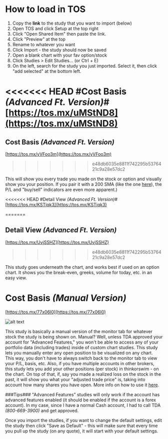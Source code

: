 # How to load in TOS #

1. Copy the **link** to the study that you want to import (below)
2. Open TOS and click Setup at the top right
3. Click "Open Shared Item" then paste the link. 
4. Click "Preview" at the top
5. Rename to whatever you want
7. Click Import - the study should now be saved
8. Open a blank chart with your fav option/stock
9. Click Studies > Edit Studies... (or Ctrl + E)
10. On the left, search for the study you just imported. Select it, then click "add selected" at the bottom left.

<<<<<<< HEAD
#Cost Basis _(Advanced Ft. Version)_#
[https://tos.mx/uMStND8](https://tos.mx/uMStND8)
=======
## Cost Basis _(Advanced Ft. Version)_ ##
[https://tos.mx/yVFoo3m](https://tos.mx/yVFoo3m)
>>>>>>> e48db6035e8811f742295b5376421c9a28e57dc2

This will show you every trade you made on the stock or option and visually show you your position. If you pair it with a 200 SMA (like the one [here](https://preview.redd.it/hwyby2bf58r61.png?width=1237&format=png&auto=webp&s=57ec1a84d3395d9ebc064bbe9dc8f6a5ca17aa2f)), the P/L and "buy/sell" indicators are even more apparent.)


<<<<<<< HEAD
#Detail View _(Advanced Ft. Version)_#
[https://tos.mx/KSTiqk3](https://tos.mx/KSTiqk3)

=======
## Detail View _(Advanced Ft. Version)_ ##
[https://tos.mx/UvjSSHZ](https://tos.mx/UvjSSHZ)
>>>>>>> e48db6035e8811f742295b5376421c9a28e57dc2


This study goes underneath the chart, and works best if used on an option chart. It shows you the break-even, greeks, volume for today, etc. in an easy view.

# Cost Basis _(Manual Version)_ #
[https://tos.mx/77x06I0](https://tos.mx/77x06I0)

![alt text](https://preview.redd.it/hwyby2bf58r61.png?width=1237&format=png&auto=webp&s=57ec1a84d3395d9ebc064bbe9dc8f6a5ca17aa2f)

This study is basically a manual version of the monitor tab for whatever stock the study is being shown on. Manual? Well, unless TDA approved your account for "Advanced Features," you won't be able to access any of your portfolio data (including trades) inside of custom chart studies. This study lets you manually enter any open position to be visualized on any chart. This way, you don't have to always switch back to the monitor tab to view your P/L, basis, etc. Also, if you have multiple accounts in other brokers, this study lets you add your other positions (per stock) in thinkorswim - on the chart. On top of that, if, say you made a realized loss on the stock in the past, it will show you what your "adjusted trade price" is, taking into account how many shares you have open.
More info on how to use it [here](https://www.reddit.com/r/thinkorswim/comments/mj5pbf/costbasis_advanced_thinkscript/).

###Tips###
"Advanced Features" studies will only work if the account has advanced features enabled (it should be enabled if the account is a forex account). 
In my case, since I have a normal Cash account, I had to call TDA _(800-669-3900)_ and get approved.

Once you import the studies, if you want to change the default settings, edit the study then click "Save as Default" - this will make sure that every time you pull up the study (on any quote), it will start with your default settings.
